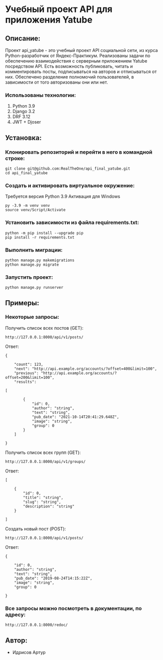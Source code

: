 # Учебный проект API для приложения Yatube
## Описание:
Проект api_yatube - это учебный проект API социальной сети, из курса Python-разработчик от Яндекс-Практикум.
Реализованы задачи по обеспечению взаимодействия с серверным приложением Yatube посредством API. Есть возможность публиковать, читать и комментировать посты, подписываться на авторов и отписываться от них. Обеспечено разделение полномочий пользователей, в зависимости от того авторизованы они или нет.
### Использованы технологии:
1. Python 3.9
2. Django 3.2
3. DRF 3.12
4. JWT + Djoser
## Установка:
### Клонировать репозиторий и перейти в него в командной строке:
```
git clone git@github.com:RealTheOne/api_final_yatube.git
cd api_final_yatube
```
### Cоздать и активировать виртуальное окружение:
Требуется версия Python 3.9
Активация для Windows
```
py -3.9 -m venv venv 
source venv/Script/Activate
```
### Установить зависимости из файла requirements.txt:
```
python -m pip install --upgrade pip
pip install -r requirements.txt
```
### Выполнить миграции:
```
python manage.py makemigrations
python manage.py migrate
```
### Запустить проект:
```
python manage.py runserver
```

## Примеры:
### Некоторые запросы:
Получить список всех постов (GET):
```
http://127.0.0.1:8000/api/v1/posts/
```
Ответ:
```
{

    "count": 123,
    "next": "http://api.example.org/accounts/?offset=400&limit=100",
    "previous": "http://api.example.org/accounts/?offset=200&limit=100",
    "results": 

[

        {
            "id": 0,
            "author": "string",
            "text": "string",
            "pub_date": "2021-10-14T20:41:29.648Z",
            "image": "string",
            "group": 0
        }
    ]

}
```
Получить список всех групп (GET):
```
http://127.0.0.1:8000/api/v1/groups/
```
Ответ:
```
[

    {
        "id": 0,
        "title": "string",
        "slug": "string",
        "description": "string"
    }

]
```
Создать новый пост (POST):
```
http://127.0.0.1:8000/api/v1/posts/

```
Ответ:
```
{

    "id": 0,
    "author": "string",
    "text": "string",
    "pub_date": "2019-08-24T14:15:22Z",
    "image": "string",
    "group": 0

}
```
### Все запросы можно посмотреть в документации, по адресу:
```
http://127.0.0.1:8000/redoc/
```
## Автор:
- Идрисов Артур